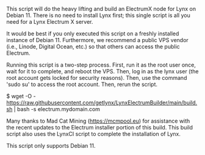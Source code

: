 This script will do the heavy lifting and build an ElectrumX node for Lynx on Debian 11. There is no need to install Lynx first; this single script is all you need for a Lynx Electrum X server.

It would be best if you only executed this script on a freshly installed instance of Debian 11. Furthermore, we recommend a public VPS vendor (i.e., Linode, Digital Ocean, etc.) so that others can access the public Electrum.

Running this script is a two-step process. First, run it as the root user once, wait for it to complete, and reboot the VPS. Then, log in as the lynx user (the root account gets locked for security reasons). Then, use the command 'sudo su' to access the root account. Then, rerun the script. 

$ wget -O - https://raw.githubusercontent.com/getlynx/LynxElectrumBuilder/main/build.sh | bash -s electrum.mydomain.com

Many thanks to Mad Cat Mining (https://mcmpool.eu) for assistance with the recent updates to the Electrum installer portion of this build. This build script also uses the LynxCI script to complete the installation of Lynx. 

This script only supports Debian 11.

